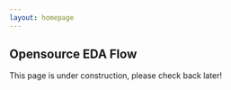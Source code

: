 ```yaml
---
layout: homepage
---
```


## Opensource EDA Flow
This page is under construction, please check back later!
